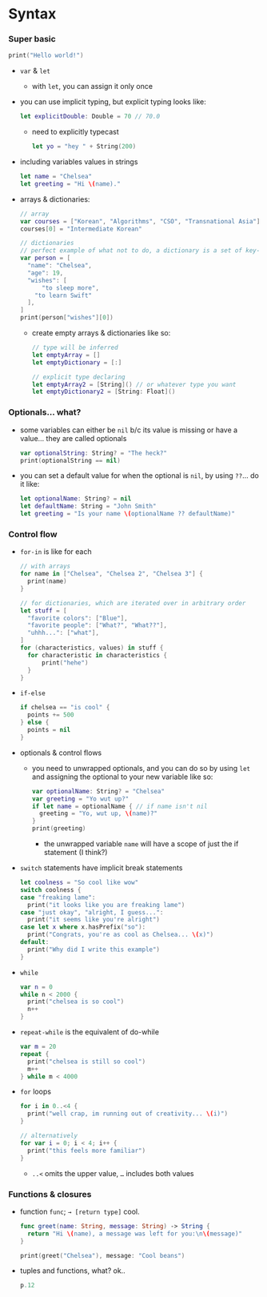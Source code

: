 # Syntax

### Super basic

```swift
print("Hello world!")
```

* `var` & `let`

  * with `let`, you can assign it only once

* you can use implicit typing, but explicit typing looks like:

  ```swift
  let explicitDouble: Double = 70 // 70.0
  ```

  * need to explicitly typecast

    ```swift
    let yo = "hey " + String(200)
    ```

* including variables values in strings

  ```swift
  let name = "Chelsea"
  let greeting = "Hi \(name)."
  ```

* arrays & dictionaries:

  ```swift
  // array
  var courses = ["Korean", "Algorithms", "CSO", "Transnational Asia"]
  courses[0] = "Intermediate Korean"

  // dictionaries
  // perfect example of what not to do, a dictionary is a set of key-value pairs where values are of the same type (I think?) it's not an object... (I think?)
  var person = [
    "name": "Chelsea",
    "age": 19,
    "wishes": [
    	"to sleep more",
      "to learn Swift"
    ],
  ]
  print(person["wishes"][0])
  ```

  * create empty arrays & dictionaries like so:

    ```swift
    // type will be inferred
    let emptyArray = []
    let emptyDictionary = [:]

    // explicit type declaring
    let emptyArray2 = [String]() // or whatever type you want
    let emptyDictionary2 = [String: Float]()
    ```



### Optionals… what?

* some variables can either be `nil` b/c its value is missing or have a value… they are called optionals

  ```swift
  var optionalString: String? = "The heck?"
  print(optionalString == nil)
  ```

* you can set a default value for when the optional is `nil`, by using `??`... do it like:

  ```swift
  let optionalName: String? = nil
  let defaultName: String = "John Smith"
  let greeting = "Is your name \(optionalName ?? defaultName)"
  ```



### Control flow

* `for-in` is like for each

  ```swift
  // with arrays
  for name in ["Chelsea", "Chelsea 2", "Chelsea 3"] {
    print(name)
  }

  // for dictionaries, which are iterated over in arbitrary order
  let stuff = [
    "favorite colors": ["Blue"],
    "favorite people": ["What?", "What??"],
    "uhhh...": ["what"],
  ]
  for (characteristics, values) in stuff {
    for characteristic in characteristics {
    	print("hehe")
    }
  }
  ```

* `if-else`

  ```swift
  if chelsea == "is cool" {
    points += 500
  } else {
    points = nil
  }
  ```

* optionals & control flows

  * you need to unwrapped optionals, and you can do so by using `let` and assigning the optional to your new variable like so:

    ``` swift
    var optionalName: String? = "Chelsea"
    var greeting = "Yo wut up?"
    if let name = optionalName { // if name isn't nil
      greeting = "Yo, wut up, \(name)?"
    }
    print(greeting)
    ```

    * the unwrapped variable `name` will have a scope of just the if statement (I think?)

* `switch` statements have implicit break statements

  ```swift
  let coolness = "So cool like wow"
  switch coolness {
  case "freaking lame":
    print("it looks like you are freaking lame")
  case "just okay", "alright, I guess...":
    print("it seems like you're alright")
  case let x where x.hasPrefix("so"):
    print("Congrats, you're as cool as Chelsea... \(x)")
  default:
    print("Why did I write this example")
  }
  ```

* `while`

  ```swift
  var n = 0
  while n < 2000 {
    print("chelsea is so cool")
    n++
  }
  ```

* `repeat-while` is the equivalent of do-while

  ```swift
  var m = 20
  repeat {
    print("chelsea is still so cool")
    m++
  } while m < 4000
  ```

* `for` loops

  ```swift
  for i in 0..<4 {
    print("well crap, im running out of creativity... \(i)")
  }

  // alternatively
  for var i = 0; i < 4; i++ {
    print("this feels more familiar")
  }
  ```

  * `..<` omits the upper value, `…` includes both values



### Functions & closures

* function `func`; `→ [return type]` cool.

  ```swift
  func greet(name: String, message: String) -> String {
    return "Hi \(name), a message was left for you:\n\(message)"
  }

  print(greet("Chelsea"), message: "Cool beans")
  ```

* tuples and functions, what? ok..

  ```swift
  p.12
  ```

  ​